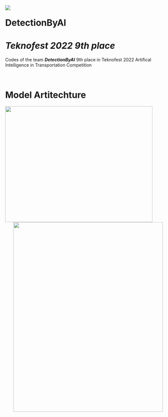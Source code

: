<img align="left" src="https://upload.wikimedia.org/wikipedia/tr/1/1d/Teknofest_logo.png">  

# **DetectionByAI**
# *Teknofest 2022 9th place*
Codes of the team ***DetectionByAI*** 9th place in Teknofest 2022 Artifical Intelligence in Transportation Competition

<br>

# Model Artitechture
<img align="left" height=369 width=471 src="https://user-images.githubusercontent.com/60625031/203794333-89e04948-3ce3-4985-a1d6-6b2ae68a07f5.png">  
<img align="right" height=604 width=478 src="https://user-images.githubusercontent.com/60625031/203794343-86769663-9b38-4959-93cb-41b00f830342.png">  
